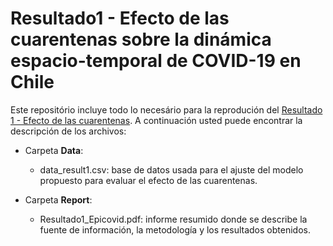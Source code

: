 # Resultado1 - Efecto de las cuarentenas sobre la dinámica espacio-temporal de COVID-19 en Chile

Este repositório incluye todo lo necesário para la reprodución del [Resultado 1 - Efecto de las cuarentenas](https://www.desarrollate.cl/epicovid_bk/?lang=es). A continuación usted puede encontrar la descripción de los archivos:

* Carpeta **Data**:
  * data_result1.csv: base de datos usada para el ajuste del modelo propuesto para evaluar el efecto de las cuarentenas.

* Carpeta **Report**:
  * Resultado1_Epicovid.pdf: informe resumido donde se describe la fuente de información, la metodología y los resultados obtenidos.
